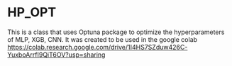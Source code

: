 # HP_OPT
This is a class that uses Optuna package to optimize the hyperparameters of MLP, XGB, CNN.
It was created to be used in the google colab https://colab.research.google.com/drive/1I4HS7SZduw426C-YuxboArrfI9QiT6OV?usp=sharing
